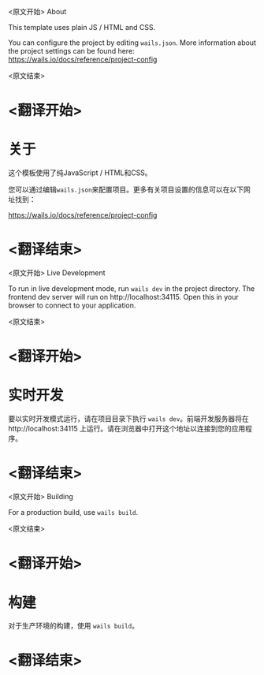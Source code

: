 
<原文开始>
About

This template uses plain JS / HTML and CSS.

You can configure the project by editing `wails.json`. More information about the project settings can be found
here: https://wails.io/docs/reference/project-config


<原文结束>

# <翻译开始>
# 关于

这个模板使用了纯JavaScript / HTML和CSS。

您可以通过编辑`wails.json`来配置项目。更多有关项目设置的信息可以在以下网址找到：

https://wails.io/docs/reference/project-config

# <翻译结束>


<原文开始>
Live Development

To run in live development mode, run `wails dev` in the project directory. The frontend dev server will run
on http://localhost:34115. Open this in your browser to connect to your application.


<原文结束>

# <翻译开始>
# 实时开发

要以实时开发模式运行，请在项目目录下执行 `wails dev`。前端开发服务器将在 http://localhost:34115 上运行。请在浏览器中打开这个地址以连接到您的应用程序。

# <翻译结束>


<原文开始>
Building

For a production build, use `wails build`.


<原文结束>

# <翻译开始>
# 构建

对于生产环境的构建，使用 `wails build`。

# <翻译结束>

